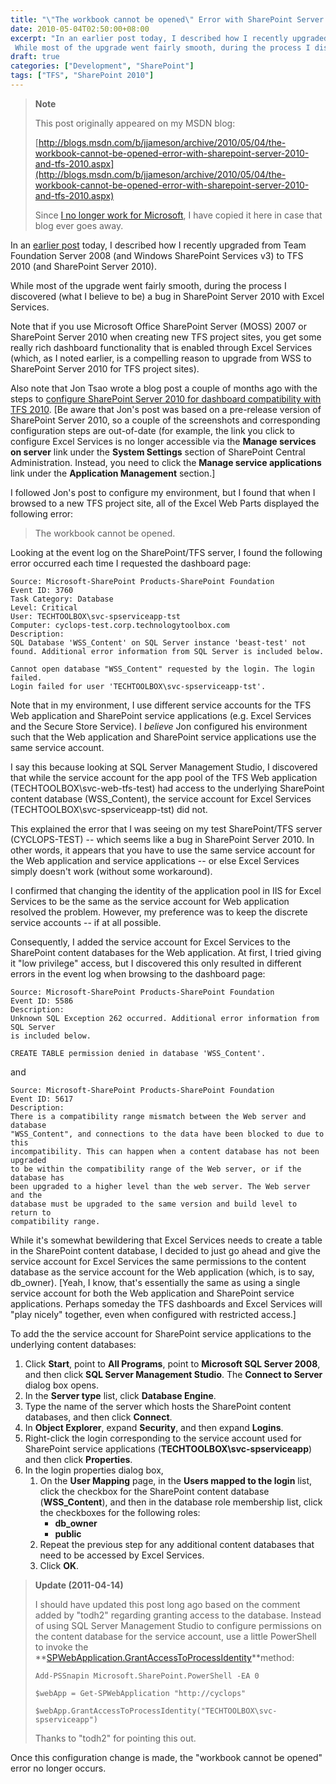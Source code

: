 ```yaml
---
title: "\"The workbook cannot be opened\" Error with SharePoint Server 2010 (and TFS 2010)"
date: 2010-05-04T02:50:00+08:00
excerpt: "In an earlier post today, I described how I recently upgraded from Team Foundation Server 2008 (and Windows SharePoint Services v3) to TFS 2010 (and SharePoint Server 2010). 
 While most of the upgrade went fairly smooth, during the process I discovered..."
draft: true
categories: ["Development", "SharePoint"]
tags: ["TFS", "SharePoint 2010"]
---
```


> **Note**
>
> This post originally appeared on my MSDN blog:
>
> [http://blogs.msdn.com/b/jjameson/archive/2010/05/04/the-workbook-cannot-be-opened-error-with-sharepoint-server-2010-and-tfs-2010.aspx](http://blogs.msdn.com/b/jjameson/archive/2010/05/04/the-workbook-cannot-be-opened-error-with-sharepoint-server-2010-and-tfs-2010.aspx)
>
> Since [I no longer work for Microsoft](/blog/jjameson/2011/09/02/last-day-with-microsoft), I have copied it here in case that blog ever goes away.

In an [earlier post](/blog/jjameson/2010/05/04/upgrade-team-foundation-server-2008-to-tfs-2010-and-sharepoint-server-2010-overview) today, I described how I recently upgraded from Team Foundation Server 2008 (and Windows SharePoint Services v3) to TFS 2010 (and SharePoint Server 2010).

While most of the upgrade went fairly smooth, during the process I discovered (what I believe to be) a bug in SharePoint Server 2010 with Excel Services.

Note that if you use Microsoft Office SharePoint Server (MOSS) 2007 or SharePoint Server 2010 when creating new TFS project sites, you get some really rich dashboard functionality that is enabled through Excel Services (which, as I noted earlier, is a compelling reason to upgrade from WSS to SharePoint Server 2010 for TFS project sites).

Also note that Jon Tsao wrote a blog post a couple of months ago with the steps to [configure SharePoint Server 2010 for dashboard compatibility with TFS 2010](http://blogs.msdn.com/team_foundation/archive/2010/03/06/configuring-sharepoint-server-2010-beta-for-dashboard-compatibility-with-tfs-2010-beta2-rc.aspx). [Be aware that Jon's post was based on a pre-release version of SharePoint Server 2010, so a couple of the screenshots and corresponding configuration steps are out-of-date (for example, the link you click to configure Excel Services is no longer accessible via the **Manage services on server** link under the **System Settings** section of SharePoint Central Administration. Instead, you need to click the **Manage service applications** link under the **Application Management** section.]

I followed Jon's post to configure my environment, but I found that when I browsed to a new TFS project site, all of the Excel Web Parts displayed the following error:

> The workbook cannot be opened.

Looking at the event log on the SharePoint/TFS server, I found the following error occurred each time I requested the dashboard page:

```
Source: Microsoft-SharePoint Products-SharePoint Foundation
Event ID: 3760
Task Category: Database
Level: Critical
User: TECHTOOLBOX\svc-spserviceapp-tst
Computer: cyclops-test.corp.technologytoolbox.com
Description:
SQL Database 'WSS_Content' on SQL Server instance 'beast-test' not found. Additional error information from SQL Server is included below.

Cannot open database "WSS_Content" requested by the login. The login failed.
Login failed for user 'TECHTOOLBOX\svc-spserviceapp-tst'.
```

Note that in my environment, I use different service accounts for the TFS Web application and SharePoint service applications (e.g. Excel Services and the Secure Store Service). I *believe* Jon configured his environment such that the Web application and SharePoint service applications use the same service account.

I say this because looking at SQL Server Management Studio, I discovered that while the service account for the app pool of the TFS Web application (TECHTOOLBOX\svc-web-tfs-test) had access to the underlying SharePoint content database (WSS\_Content), the service account for Excel Services (TECHTOOLBOX\svc-spserviceapp-tst) did not.

This explained the error that I was seeing on my test SharePoint/TFS server (CYCLOPS-TEST) -- which seems like a bug in SharePoint Server 2010. In other words, it appears that you have to use the same service account for the Web application and service applications -- or else Excel Services simply doesn't work (without some workaround).

I confirmed that changing the identity of the application pool in IIS for Excel Services to be the same as the service account for Web application resolved the problem. However, my preference was to keep the discrete service accounts -- if at all possible.

Consequently, I added the service account for Excel Services to the SharePoint content databases for the Web application. At first, I tried giving it "low privilege" access, but I discovered this only resulted in different errors in the event log when browsing to the dashboard page:

```
Source: Microsoft-SharePoint Products-SharePoint Foundation
Event ID: 5586
Description:
Unknown SQL Exception 262 occurred. Additional error information from SQL Server 
is included below.

CREATE TABLE permission denied in database 'WSS_Content'.
```

and

```
Source: Microsoft-SharePoint Products-SharePoint Foundation
Event ID: 5617
Description:
There is a compatibility range mismatch between the Web server and database 
"WSS_Content", and connections to the data have been blocked to due to this 
incompatibility. This can happen when a content database has not been upgraded 
to be within the compatibility range of the Web server, or if the database has 
been upgraded to a higher level than the web server. The Web server and the 
database must be upgraded to the same version and build level to return to 
compatibility range.
```

While it's somewhat bewildering that Excel Services needs to create a table in the SharePoint content database, I decided to just go ahead and give the service account for Excel Services the same permissions to the content database as the service account for the Web application (which, is to say, db\_owner). [Yeah, I know, that's essentially the same as using a single service account for both the Web application and SharePoint service applications. Perhaps someday the TFS dashboards and Excel Services will "play nicely" together, even when configured with restricted access.]

To add the the service account for SharePoint service applications to the underlying content databases:

1. Click **Start**, point to **All Programs**, point to **Microsoft SQL Server 2008**, and then click **SQL Server Management Studio**. The **Connect to Server** dialog box opens.
2. In the **Server type** list, click **Database Engine**.
3. Type the name of the server which hosts the SharePoint content databases, and then click **Connect**.
4. In **Object Explorer**, expand **Security**, and then expand **Logins**.
5. Right-click the login corresponding to the service account used for SharePoint service applications (**TECHTOOLBOX\svc-spserviceapp**) and then click **Properties**.
6. In the login properties dialog box,
   1. On the **User Mapping** page, in the **Users mapped to the login** list, click the checkbox for the SharePoint content database (**WSS\_Content**), and then in the database role membership list, click the checkboxes for the following roles:
      - **db\_owner**
      - **public**
   2. Repeat the previous step for any additional content databases that need to be accessed by Excel Services.
   3. Click **OK**.

> **Update (2011-04-14)**
>
> I should have updated this post long ago based on the comment added by "todh2" regarding granting access to the database. Instead of using SQL Server Management Studio to configure permissions on the content database for the service account, use a little PowerShell to invoke the **[SPWebApplication.GrantAccessToProcessIdentity](http://msdn.microsoft.com/en-us/library/microsoft.sharepoint.administration.spwebapplication.grantaccesstoprocessidentity.aspx)**method:
>
> ```
> Add-PSSnapin Microsoft.SharePoint.PowerShell -EA 0
>
> $webApp = Get-SPWebApplication "http://cyclops"
>
> $webApp.GrantAccessToProcessIdentity("TECHTOOLBOX\svc-spserviceapp")
> ```
>
> Thanks to "todh2" for pointing this out.

Once this configuration change is made, the "workbook cannot be opened" error no longer occurs.


